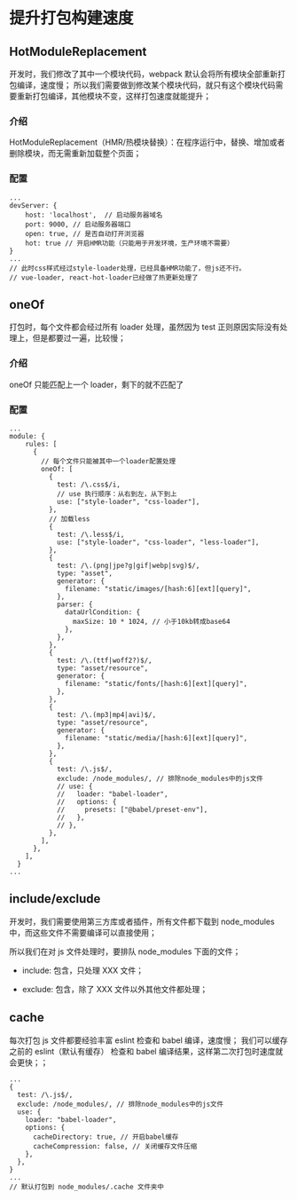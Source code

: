 # 提升打包构建速度

## HotModuleReplacement

开发时，我们修改了其中一个模块代码，webpack 默认会将所有模块全部重新打包编译，速度慢；
所以我们需要做到修改某个模块代码，就只有这个模块代码需要重新打包编译，其他模块不变，这样打包速度就能提升；

### 介绍

HotModuleReplacement（HMR/热模块替换）：在程序运行中，替换、增加或者删除模块，而无需重新加载整个页面；

### 配置

```
...
devServer: {
    host: 'localhost',  // 启动服务器域名
    port: 9000, // 启动服务器端口
    open: true, // 是否自动打开浏览器
    hot: true // 开启HMR功能（只能用于开发环境，生产环境不需要）
}
...
// 此时css样式经过style-loader处理，已经具备HMR功能了，但js还不行。
// vue-loader, react-hot-loader已经做了热更新处理了
```

## oneOf

打包时，每个文件都会经过所有 loader 处理，虽然因为 test 正则原因实际没有处理上，但是都要过一遍，比较慢；

### 介绍

oneOf 只能匹配上一个 loader，剩下的就不匹配了

### 配置

```
...
module: {
    rules: [
      {
        // 每个文件只能被其中一个loader配置处理
        oneOf: [
          {
            test: /\.css$/i,
            // use 执行顺序：从右到左，从下到上
            use: ["style-loader", "css-loader"],
          },
          // 加载less
          {
            test: /\.less$/i,
            use: ["style-loader", "css-loader", "less-loader"],
          },
          {
            test: /\.(png|jpe?g|gif|webp|svg)$/,
            type: "asset",
            generator: {
              filename: "static/images/[hash:6][ext][query]",
            },
            parser: {
              dataUrlCondition: {
                maxSize: 10 * 1024, // 小于10kb转成base64
              },
            },
          },
          {
            test: /\.(ttf|woff2?)$/,
            type: "asset/resource",
            generator: {
              filename: "static/fonts/[hash:6][ext][query]",
            },
          },
          {
            test: /\.(mp3|mp4|avi)$/,
            type: "asset/resource",
            generator: {
              filename: "static/media/[hash:6][ext][query]",
            },
          },
          {
            test: /\.js$/,
            exclude: /node_modules/, // 排除node_modules中的js文件
            // use: {
            //   loader: "babel-loader",
            //   options: {
            //     presets: ["@babel/preset-env"],
            //   },
            // },
          },
        ],
      },
    ],
  }
...
```

## include/exclude

开发时，我们需要使用第三方库或者插件，所有文件都下载到 node_modules 中，而这些文件不需要编译可以直接使用；

所以我们在对 js 文件处理时，要排队 node_modules 下面的文件；

- include: 包含，只处理 XXX 文件；

- exclude: 包含，除了 XXX 文件以外其他文件都处理；

## cache

每次打包 js 文件都要经验丰富 eslint 检查和 babel 编译，速度慢；
我们可以缓存之前的 eslint（默认有缓存） 检查和 babel 编译结果，这样第二次打包时速度就会更快；；

```
...
{
  test: /\.js$/,
  exclude: /node_modules/, // 排除node_modules中的js文件
  use: {
    loader: "babel-loader",
    options: {
      cacheDirectory: true, // 开启babel缓存
      cacheCompression: false, // 关闭缓存文件压缩
    },
  },
}
...
// 默认打包到 node_modules/.cache 文件夹中
```
